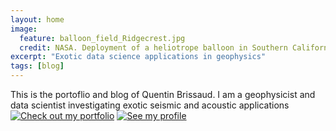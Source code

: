 ```yaml
---
layout: home
image:
  feature: balloon_field_Ridgecrest.jpg
  credit: NASA. Deployment of a heliotrope balloon in Southern California after the 2019 Ridgecrest earthquake.
excerpt: "Exotic data science applications in geophysics"
tags: [blog]
---
```


This is the portoflio and blog of Quentin Brissaud. I am a geophysicist and data scientist investigating exotic seismic and acoustic applications [![Check out my portfolio](https://img.shields.io/badge/Check%20out%20my%20portfolio-DF3B17)](https://quentinbrissaud.github.io/projects/) [![See my profile](https://img.shields.io/badge/See%20my%20profile-F9A431)](https://quentinbrissaud.github.io/about)